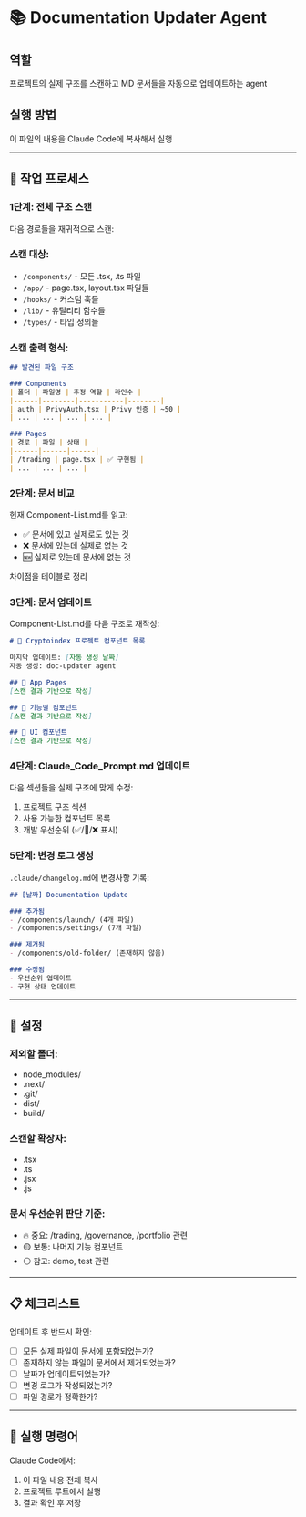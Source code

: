 # 📚 Documentation Updater Agent

## 역할

프로젝트의 실제 구조를 스캔하고 MD 문서들을 자동으로 업데이트하는 agent

## 실행 방법

이 파일의 내용을 Claude Code에 복사해서 실행

---

## 🎯 작업 프로세스

### 1단계: 전체 구조 스캔

다음 경로들을 재귀적으로 스캔:

### 스캔 대상:

- `/components/` - 모든 .tsx, .ts 파일
- `/app/` - page.tsx, layout.tsx 파일들
- `/hooks/` - 커스텀 훅들
- `/lib/` - 유틸리티 함수들
- `/types/` - 타입 정의들

### 스캔 출력 형식:

```markdown
## 발견된 파일 구조

### Components
| 폴더 | 파일명 | 추정 역할 | 라인수 |
|------|--------|-----------|--------|
| auth | PrivyAuth.tsx | Privy 인증 | ~50 |
| ... | ... | ... | ... |

### Pages
| 경로 | 파일 | 상태 |
|------|------|------|
| /trading | page.tsx | ✅ 구현됨 |
| ... | ... | ... |
```

### 2단계: 문서 비교

현재 Component-List.md를 읽고:

- ✅ 문서에 있고 실제로도 있는 것
- ❌ 문서에 있는데 실제로 없는 것
- 🆕 실제로 있는데 문서에 없는 것

차이점을 테이블로 정리

### 3단계: 문서 업데이트

Component-List.md를 다음 구조로 재작성:

```markdown
# 🚀 Cryptoindex 프로젝트 컴포넌트 목록

마지막 업데이트: [자동 생성 날짜]
자동 생성: doc-updater agent

## 📱 App Pages
[스캔 결과 기반으로 작성]

## 🧩 기능별 컴포넌트
[스캔 결과 기반으로 작성]

## 🎨 UI 컴포넌트
[스캔 결과 기반으로 작성]
```

### 4단계: Claude_Code_Prompt.md 업데이트

다음 섹션들을 실제 구조에 맞게 수정:

1. 프로젝트 구조 섹션
2. 사용 가능한 컴포넌트 목록
3. 개발 우선순위 (✅/🚧/❌ 표시)

### 5단계: 변경 로그 생성

`.claude/changelog.md`에 변경사항 기록:

```markdown
## [날짜] Documentation Update

### 추가됨
- /components/launch/ (4개 파일)
- /components/settings/ (7개 파일)

### 제거됨
- /components/old-folder/ (존재하지 않음)

### 수정됨
- 우선순위 업데이트
- 구현 상태 업데이트
```

---

## 🔧 설정

### 제외할 폴더:

- node_modules/
- .next/
- .git/
- dist/
- build/

### 스캔할 확장자:

- .tsx
- .ts
- .jsx
- .js

### 문서 우선순위 판단 기준:

- 🔥 중요: /trading, /governance, /portfolio 관련
- 🟡 보통: 나머지 기능 컴포넌트
- ⚪ 참고: demo, test 관련

---

## 📋 체크리스트

업데이트 후 반드시 확인:

- [ ]  모든 실제 파일이 문서에 포함되었는가?
- [ ]  존재하지 않는 파일이 문서에서 제거되었는가?
- [ ]  날짜가 업데이트되었는가?
- [ ]  변경 로그가 작성되었는가?
- [ ]  파일 경로가 정확한가?

---

## 🚀 실행 명령어

Claude Code에서:

1. 이 파일 내용 전체 복사
2. 프로젝트 루트에서 실행
3. 결과 확인 후 저장
